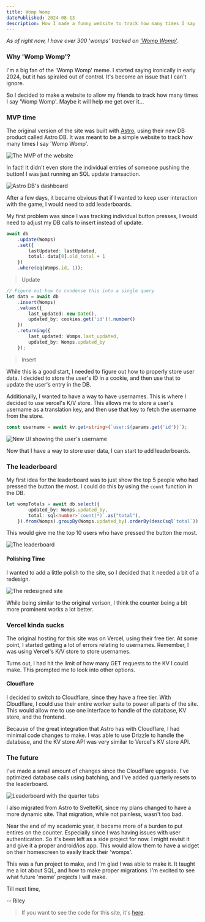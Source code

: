 ```yaml
---
title: Womp Womp
datePublished: 2024-08-13
description: How I made a funny website to track how many times I say 'Womp Womp'
---
```


<script>
	import astrodb from '$lib/imgs/blog/womp-womp/astrodb.png?enhanced';
	import mvp from '$lib/imgs/blog/womp-womp/mvp.png?enhanced';
	import counter1 from '$lib/imgs/blog/womp-womp/counter-1.png?enhanced';
	import counter2 from '$lib/imgs/blog/womp-womp/counter-2.png?enhanced';
	import counter3 from '$lib/imgs/blog/womp-womp/counter-3.png?enhanced';
	import counterQuarters from '$lib/imgs/blog/womp-womp/counter-quarters.png?enhanced';
</script>

_As of right now, I have over 300 'womps' tracked on ['Womp Womp'](https://counter.womp.lol)._

### Why 'Womp Womp'?

I'm a big fan of the 'Womp Womp' meme. I started saying ironically in early 2024, but it has spiraled out of control. It's become an issue that I can't ignore.

So I decided to make a website to allow my friends to track how many times I say 'Womp Womp'. Maybe it will help me get over it...

### MVP time

The original version of the site was built with [Astro](https://astro.build), using their new DB product called Astro DB. It was meant to be a simple website to track how many times I say 'Womp Womp'.

![The MVP of the website]({mvp})

In fact! It didn't even store the individual entries of someone pushing the button! I was just running an SQL update transaction.

![Astro DB's dashboard]({astrodb})

After a few days, it became obvious that if I wanted to keep user interaction with the game, I would need to add leaderboards.

My first problem was since I was tracking individual button presses, I would need to adjust my DB calls to insert instead of update.

```ts
await db
	.update(Womps)
	.set({
		lastUpdated: lastUpdated,
		total: data[0].old_total + 1
	})
	.where(eq(Womps.id, 1));
```

> Update

```ts
// Figure out how to condense this into a single query
let data = await db
	.insert(Womps)
	.values({
		last_updated: new Date(),
		updated_by: cookies.get('id')!.number()
	})
	.returning({
		last_updated: Womps.last_updated,
		updated_by: Womps.updated_by
	});
```

> Insert

While this is a good start, I needed to figure out how to properly store user data. I decided to store the user's ID in a cookie, and then use that to update the user's entry in the DB.

Additionally, I wanted to have a way to have usernames. This is where I decided to use vercel's K/V store. This allows me to store a user's username as a translation key, and then use that key to fetch the username from the store.

```ts
const username = await kv.get<string>(`user:${params.get('id')}`);
```

![New UI showing the user's username]({counter1})


Now that I have a way to store user data, I can start to add leaderboards.

### The leaderboard

My first idea for the leaderboard was to just show the top 5 people who had pressed the button the most. I could do this by using the `count` function in the DB.

```ts
let wompTotals = await db.select({
        updated_by: Womps.updated_by,
        total: sql<number>`count(*)`.as("total"),
    }).from(Womps).groupBy(Womps.updated_by).orderBy(desc(sql`total`)).limit(10);
```

This would give me the top 10 users who have pressed the button the most.

![The leaderboard]({counter2})

#### Polishing Time

I wanted to add a little polish to the site, so I decided that it needed a bit of a redesign.

![The redesigned site]({counter3})

While being similar to the original verison, I think the counter being a bit more prominent works a lot better.


### Vercel kinda sucks

The original hosting for this site was on Vercel, using their free tier. At some point, I started getting a lot of errors relating to usernames. Remember, I was using Vercel's K/V store to store usernames.

Turns out, I had hit the limit of how many GET requests to the KV I could make. This prompted me to look into other options.


#### Cloudflare

I decided to switch to Cloudflare, since they have a free tier. With Cloudflare, I could use their entire worker suite to power all parts of the site. This would allow me to use one interface to handle of the database, KV store, and the frontend.


Because of the great integration that Astro has with Cloudflare, I had minimal code changes to make. I was able to use Drizzle to handle the database, and the KV store API was very similar to Vercel's KV store API.


### The future

I've made a small amount of changes since the CloudFlare upgrade. I've optimized database calls using batching, and I've added quarterly resets to the leaderboard. 

![Leaderboard with the quarter tabs]({counterQuarters})

I also migrated from Astro to SvelteKit, since my plans changed to have a more dynamic site. That migration, while not painless, wasn't too bad.

Near the end of my academic year, it became more of a burden to put entires on the counter. Especially since I was having issues with user authentication. So it's been left as a side project for now. I might revisit it and give it a proper android/ios app. This would allow them to have a widget on their homescreen to easily track their 'womps'.

This was a fun project to make, and I'm glad I was able to make it. It taught me a lot about SQL, and how to make proper migrations. I'm excited to see what future 'meme' projects I will make.

Till next time,

-- Riley


> If you want to see the code for this site, it's [here](https://github.com/qpixel/womp-womp).

